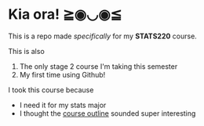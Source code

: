 # Kia ora! ≧◉◡◉≦

This is a repo made *specifically* for my **STATS220** course. 

This is also
1. The only stage 2 course I'm taking this semester
2. My first time using Github!

I took this course because
* I need it for my stats major
* I thought the [course outline](https://courseoutline.auckland.ac.nz/dco/course/STATS/220/1243) sounded super interesting
